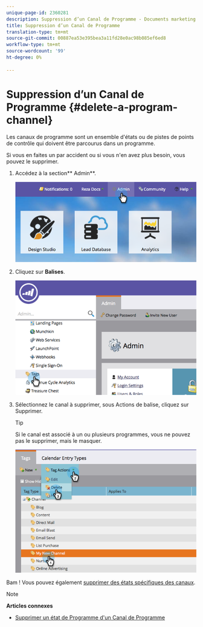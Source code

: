 ```yaml
---
unique-page-id: 2360281
description: Suppression d’un Canal de Programme - Documents marketing - Documentation du produit
title: Suppression d’un Canal de Programme
translation-type: tm+mt
source-git-commit: 00887ea53e395bea3a11fd28e0ac98b085ef6ed8
workflow-type: tm+mt
source-wordcount: '99'
ht-degree: 0%

---
```



# Suppression d’un Canal de Programme {#delete-a-program-channel}

Les canaux de programme sont un ensemble d&#39;états ou de pistes de points de contrôle qui doivent être parcourus dans un programme.

Si vous en faites un par accident ou si vous n&#39;en avez plus besoin, vous pouvez le supprimer.

1. Accédez à la section** Admin**.

   ![](assets/image2014-9-24-16-3a6-3a41.png)

1. Cliquez sur **Balises**.

   ![](assets/image2014-9-24-16-3a7-3a33.png)

1. Sélectionnez le canal à supprimer, sous Actions de balise, cliquez sur Supprimer.

   >[!TIP]
   >
   >Si le canal est associé à un ou plusieurs programmes, vous ne pouvez pas le supprimer, mais le masquer.

   ![](assets/image2014-9-24-16-3a10-3a59.png)

Bam ! Vous pouvez également [supprimer des états spécifiques des canaux](delete-a-program-status-from-a-program-channel.md).

>[!NOTE]
>
>**Articles connexes**
>
>* [Supprimer un état de Programme d&#39;un Canal de Programme](delete-a-program-status-from-a-program-channel.md)

>



